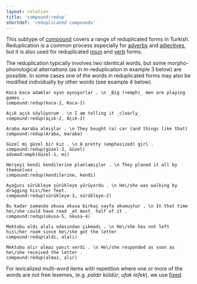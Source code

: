```yaml
---
layout: relation
title: 'compound:redup'
shortdef: 'reduplicated compounds'
---
```


This subtype of [compound]() covers a range of reduplicated forms in Turkish.
Reduplication is a common process especially for [adverbs](tr-pos/ADV) and [adjectives](tr-pos/ADJ),
but it is also used for reduplicated [noun](tr-pos/NOUN) and [verb](tr-pos/VERB) forms.

The reduplication typically involves two identical words,
but some morpho-phonological alternations (as in m-reduplication in example 3 below) are possible.
In some cases one of the words in reduplicated forms may also be modified individually by other words (see example 4 below).

~~~ sdparse
Koca koca adamlar oyun oynuyorlar . \n _Big (+emph)_ men are playing games .
compound:redup(koca-2, Koca-1)
~~~

~~~ sdparse
Açık açık söylüyorum . \n I am telling it _clearly_
compound:redup(açık-2, Açık-1)
~~~

~~~ sdparse
Araba maraba almışlar . \n They bought (a) car (and things like that)
compound:redup(Araba, maraba)
~~~

~~~ sdparse
Güzel mi güzel bir kız . \n A pretty (emphasized) girl .
compound:redup(güzel-3, Güzel)
advmod:emph(Güzel-1, mi)
~~~

~~~ sdparse
Herşeyi kendi kendilerine planlamışlar . \n They planed it all by themselves .
compound:redup(kendilerine, kendi)
~~~

~~~ sdparse
Ayağını sürükleye sürükleye yürüyordu . \n He\/she was walking by dragging his\/her feet.
compound:redup(sürükleye-3, sürükleye-2)
~~~

~~~ sdparse
Bu kadar zamanda okusa okusa birkaç sayfa okumuştur . \n In that time he\/she could have read _at most_ half of it .
compound:redup(okusa-5, okusa-4)
~~~

~~~ sdparse
Mektubu aldı alalı odasından çıkmadı . \n He\/she has not left his\/her room since he\/she got the letter
compound:redup(aldı, alalı)
~~~

~~~ sdparse
Mektubu alır almaz yanıt verdi . \n He\/she responded as soon as he\/she received the letter .
compound:redup(almaz, alır)
~~~

For lexicalized multi-word items with repetition where one or more of the words are not free lexemes, (e.g. _paldır küldür_, _ufak tefek_), we use [fixed]().
